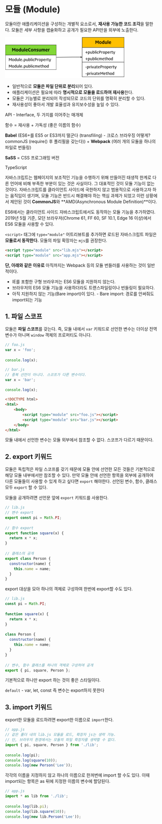 # 모듈 (Module)

모듈이란 애플리케이션을 구성하는 개별적 요소로서, **재사용 가능한 코드 조각**을 말한다. 모듈은 세부 사항을 캡슐화하고 공개가 필요한 API만을 외부에 노출한다.

<img src="./images/module-pattern.png" style="zoom:48%;" />

* 일반적으로 **모듈은 파일 단위로 분리**되어 있다.
* 애플리케이션은 필요에 따라 **명시적으로 모듈을 로드하여 재사용**한다.
* 모듈은 기능별로 분리되어 작성되므로 코드의 단위를 명확히 분리할 수 있다.
* 재사용성이 좋아서 개발 효율성과 유지보수성을 높일 수 있다.

API - Interface, 두 가지를 이어주는 매개체

함수 = 재사용 + 가독성 (좋은 이름의 함수)

**Babel** (ES6+를 ES5 or ES3까지 떨군다 (transfiling) - 크로스 브라우징 어떻게? commonJS (require() 후 폴리필을 갖는다)) + **Webpack** (여러 개의 모듈을 하나의 파일로 번들링)

**SaSS** = CSS 프로그래밍 버전

TypeScript

자바스크립트는 웹페이지의 보조적인 기능을 수행하기 위해 만들어진 태생적 한계로 다른 언어에 비해 부족한 부분이 있는 것은 사실이다. 그 대표적인 것이 모듈 기능이 없는 것이다. 자바스크립트를 클라이언트 사이드에 국한하지 않고 범용적으로 사용하고자 하는 움직임이 생기며, 모듈 기능은 반드시 해결해야 하는 핵심 과제가 되었고 이런 상황에서 제안된 것이 **CommonJS**와 **AMD(Asynchronous Module Definition)**이다.

ES6에서는 클라이언트 사이드 자바스크립트에서도 동작하는 모듈 기능을 추가하였다. 2019년 5월 기준, 모던 브라우저(Chrome 61, FF 60, SF 10.1, Edge 16 이상)에서 ES6 모듈을 사용할 수 있다.

`<script>` 태그에 `type="module"` 어트리뷰트를 추가하면 로드된 자바스크립트 파일은 **모듈로서 동작한다.** 모듈의 파일 확장자는 `mjs`를 권장한다.

```html
<script type="module" src="lib.mjs"></script>
<script type="module" src="app.mjs"></script>
```

**단, 아래와 같은 이유로** 아직까지는 Webpack 등의 모듈 번들러를 사용하는 것이 일반적이다.

* IE를 포함한 구형 브라우저는 ES6 모듈을 지원하지 않는다.
* 브라우저의 ES6 모듈 기능을 사용하더라도 트랜스파일링이나 번들링이 필요하다.
* 아직 지원하지 않는 기능(Bare import)이 있다. - Bare import: 경로를 안써줘도 import되는 기능



## 1. 파일 스코프

모듈은 **파일 스코프**를 갖는다. 즉, 모듈 내에서 `var` 키워드로 선언한 변수는 더이상 전역 변수가 아니며 `window` 객체의 프로퍼티도 아니다.

```javascript
// foo.js
var x = 'foo';

console.log(x);
```

```javascript
// bar.js
// 중복 선언이 아니다. 스코프가 다른 변수이다.
var x = 'bar';

console.log(x);
```

```html
<!DOCTYPE html>
<html>
    <body>
        <script type="module" src="foo.js"></script>
        <script type="module" src="bar.js"></script>
    </body>
</html>
```

모듈 내에서 선언한 변수는 모듈 외부에서 참조할 수 없다. 스코프가 다르기 때문이다.



## 2. export 키워드

모듈은 독립적은 파일 스코프를 갖기 때문에 모듈 안에 선언한 모든 것들은 기본적으로 해당 모듈 내부에서만 참조할 수 있다. 만약 모듈 안에 선언한 항목을 외부에 공개하여 다른 모듈들이 사용할 수 있게 하고 싶다면 `export` 해야한다. 선언된 변수, 함수, 클래스 모두 `export` 할 수 있다.

모듈을 공개하려면 선언문 앞에 `export` 키워드를 사용한다.

```javascript
// lib.js
// 변수 export
export const pi = Math.PI;

// 함수 export
export function square(x) {
  return x * x;
}

// 클래스의 공개
export class Person {
  constructor(name) {
    this.name = name;
  }
}
```



export 대상을 모아 하나의 객체로 구성하여 한번에 export할 수도 있다.

```javascript
// lib.js
const pi = Math.PI;

function square(x) {
  return x * x;
}

class Person {
  constructor(name) {
    this.name = name;
  }
}

// 변수, 함수 클래스를 하나의 객체로 구성하여 공개
export { pi, square, Person };
```



기본적으로 하나만 export 하는 것이 좋은 스타일이다.

`default` - var, let, const 즉 변수는 export하지 못한다



## 3. import 키워드

export한 모듈을 로드하려면 export한 이름으로 `import`한다.

```javascript
// app.js
// 같은 폴더 내의 lib.js 모듈을 로드, 확장자 js는 생략 가능.
// 단, 브라우저 환경에서는 모듈의 파일 확장자를 생략할 수 없다.
import { pi, square, Person } from './lib';

console.log(pi);
console.log(square(10));
console.log(new Person('Lee'));

```

각각의 이름을 지정하지 않고 하나의 이름으로 한꺼번에 import 할 수도 있다. 이때 import되는 항목은 as 뒤에 지정한 이름의 변수에 할당된다.

```javascript
// app.js
import * as lib from './lib';

console.log(lib.pi);
console.log(lib.square(10));
console.log(new lib.Person('Lee'));
```

